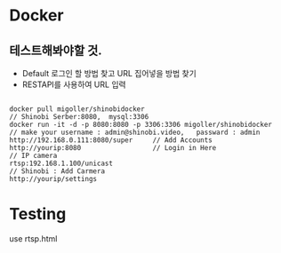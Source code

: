 # Docker
## 테스트해봐야할 것.
- Default 로그인 할 방법 찾고 URL 집어넣을 방법 찾기
- RESTAPI를 사용하여 URL 입력 
<pre><code>
docker pull migoller/shinobidocker
// Shinobi Serber:8080,  mysql:3306
docker run -it -d -p 8080:8080 -p 3306:3306 migoller/shinobidocker
// make your username : admin@shinobi.video,   passward : admin
http://192.168.0.111:8080/super     // Add Accounts
http://yourip:8080                  // Login in Here
// IP camera
rtsp:192.168.1.100/unicast
// Shinobi : Add Carmera
http://yourip/settings
</code></pre>

# Testing
use rtsp.html
